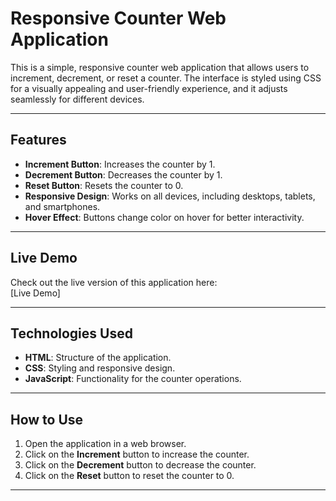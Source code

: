 # Responsive Counter Web Application

This is a simple, responsive counter web application that allows users to increment, decrement, or reset a counter. The interface is styled using CSS for a visually appealing and user-friendly experience, and it adjusts seamlessly for different devices.

---

## Features
- **Increment Button**: Increases the counter by 1.
- **Decrement Button**: Decreases the counter by 1.
- **Reset Button**: Resets the counter to 0.
- **Responsive Design**: Works on all devices, including desktops, tablets, and smartphones.
- **Hover Effect**: Buttons change color on hover for better interactivity.

---

## Live Demo
Check out the live version of this application here:  
[Live Demo]

---
## Technologies Used
- **HTML**: Structure of the application.
- **CSS**: Styling and responsive design.
- **JavaScript**: Functionality for the counter operations.

---

## How to Use
1. Open the application in a web browser.
2. Click on the **Increment** button to increase the counter.
3. Click on the **Decrement** button to decrease the counter.
4. Click on the **Reset** button to reset the counter to 0.

---
